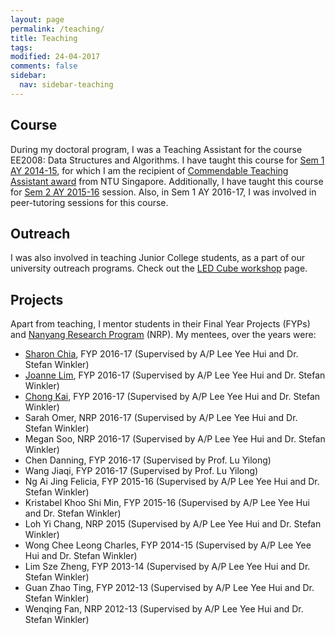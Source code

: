 ```yaml
---
layout: page
permalink: /teaching/
title: Teaching
tags: 
modified: 24-04-2017
comments: false
sidebar:
  nav: sidebar-teaching
---
```


## Course
During my doctoral program, I was a Teaching Assistant for the course EE2008: Data Structures and Algorithms. I have taught this course for <a href="http://www3.ntu.edu.sg/home2012/SOUMYABR001/teach_AY2014.html">Sem 1 AY 2014-15</a>, for which I am the recipient of <a href="https://soumyabratadev.files.wordpress.com/2016/07/teaching_award_fall2014.pdf">Commendable Teaching Assistant award</a> from NTU Singapore. Additionally, I have taught this course for <a href="http://www3.ntu.edu.sg/home2012/SOUMYABR001/teach_AY2015.html">Sem 2 AY 2015-16</a> session. Also, in Sem 1 AY 2016-17, I was involved in peer-tutoring sessions for this course. 
<br />

## Outreach
I was also involved in teaching Junior College students, as a part of our university outreach programs. Check out the <a href="http://www3.ntu.edu.sg/home2012/SOUMYABR001/ledcube.html">LED Cube workshop</a> page. 
<br />

## Projects
Apart from teaching, I mentor students in their Final Year Projects (FYPs) and <a href="http://www.ntu.edu.sg/TalentOutreach/NRP/Pages/index.aspx">Nanyang Research Program</a> (NRP). My mentees, over the years were:

+ <a href="https://github.com/Shar0nnC">Sharon Chia</a>, FYP 2016-17 (Supervised by A/P Lee Yee Hui and Dr. Stefan Winkler)
+ <a href="https://github.com/joannelsp">Joanne Lim</a>, FYP 2016-17 (Supervised by A/P Lee Yee Hui and Dr. Stefan Winkler)
+ <a href="https://github.com/LeeChongkai">Chong Kai</a>, FYP 2016-17 (Supervised by A/P Lee Yee Hui and Dr. Stefan Winkler)
+ Sarah Omer, NRP 2016-17 (Supervised by A/P Lee Yee Hui and Dr. Stefan Winkler)
+ Megan Soo, NRP 2016-17 (Supervised by A/P Lee Yee Hui and Dr. Stefan Winkler)
+ Chen Danning, FYP 2016-17 (Supervised by Prof. Lu Yilong)
+ Wang Jiaqi, FYP 2016-17 (Supervised by Prof. Lu Yilong)
+ Ng Ai Jing Felicia, FYP 2015-16 (Supervised by A/P Lee Yee Hui and Dr. Stefan Winkler)
+ Kristabel Khoo Shi Min, FYP 2015-16 (Supervised by A/P Lee Yee Hui and Dr. Stefan Winkler)
+ Loh Yi Chang, NRP 2015 (Supervised by A/P Lee Yee Hui and Dr. Stefan Winkler)
+ Wong Chee Leong Charles, FYP 2014-15 (Supervised by A/P Lee Yee Hui and Dr. Stefan Winkler)
+ Lim Sze Zheng, FYP 2013-14 (Supervised by A/P Lee Yee Hui and Dr. Stefan Winkler)
+ Guan Zhao Ting, FYP 2012-13 (Supervised by A/P Lee Yee Hui and Dr. Stefan Winkler)
+ Wenqing Fan, NRP 2012-13 (Supervised by A/P Lee Yee Hui and Dr. Stefan Winkler)
